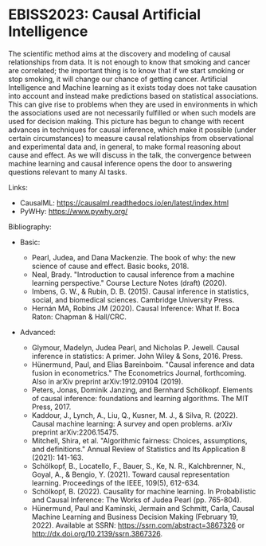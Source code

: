 # EBISS2023: Causal Artificial Intelligence

The scientific method aims at the discovery and modeling of causal relationships from data. It is not enough to know that smoking and cancer are correlated; the important thing is to know that if we start smoking or stop smoking, it will change our chance of getting cancer. Artificial Intelligence and Machine learning as it exists today does not take causation into account and instead make predictions based on statistical associations. This can give rise to problems when they are used in environments in which the associations used are not necessarily fulfilled or when such models are used for decision making. This picture has begun to change with recent advances in techniques for causal inference, which make it possible (under certain circumstances) to measure causal relationships from observational and experimental data and, in general, to make formal reasoning about cause and effect. As we will discuss in the talk, the convergence between machine learning and causal inference opens the door to answering questions relevant to many AI tasks.

Links:
+ CausalML: https://causalml.readthedocs.io/en/latest/index.html
+ PyWHy: https://www.pywhy.org/

Bibliography:

+ Basic:
  + Pearl, Judea, and Dana Mackenzie. The book of why: the new science of cause and effect. Basic books, 2018. 
  + Neal, Brady. "Introduction to causal inference from a machine learning perspective." Course Lecture Notes (draft) (2020).
  + Imbens, G. W., & Rubin, D. B. (2015). Causal inference in statistics, social, and biomedical sciences. Cambridge University
Press.
  + Hernán MA, Robins JM (2020). Causal Inference: What If. Boca Raton: Chapman & Hall/CRC.


+ Advanced:
  + Glymour, Madelyn, Judea Pearl, and Nicholas P. Jewell. Causal inference in statistics: A primer. John Wiley & Sons, 2016.
  Press.
  + Hünermund, Paul, and Elias Bareinboim. "Causal inference and data fusion in econometrics." The Econometrics Journal,
  forthcoming. Also in arXiv preprint arXiv:1912.09104 (2019).
  + Peters, Jonas, Dominik Janzing, and Bernhard Schölkopf. Elements of causal inference: foundations and learning algorithms.
  The MIT Press, 2017.
  + Kaddour, J., Lynch, A., Liu, Q., Kusner, M. J., & Silva, R. (2022). Causal machine learning: A survey and open problems. arXiv
  preprint arXiv:2206.15475.
  + Mitchell, Shira, et al. "Algorithmic fairness: Choices, assumptions, and definitions." Annual Review of Statistics and Its
  Application 8 (2021): 141-163.
  + Schölkopf, B., Locatello, F., Bauer, S., Ke, N. R., Kalchbrenner, N., Goyal, A., & Bengio, Y. (2021). Toward causal representation
  learning. Proceedings of the IEEE, 109(5), 612-634.
  + Schölkopf, B. (2022). Causality for machine learning. In Probabilistic and Causal Inference: The Works of Judea Pearl (pp.
  765-804).
  + Hünermund, Paul and Kaminski, Jermain and Schmitt, Carla, Causal Machine Learning and Business Decision Making
  (February 19, 2022). Available at SSRN: https://ssrn.com/abstract=3867326 or http://dx.doi.org/10.2139/ssrn.3867326.
